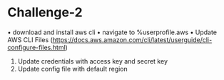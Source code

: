 # Challenge-2

•  download and install aws cli 
•  navigate to %userprofile\.aws 
•  Update AWS CLI Files (https://docs.aws.amazon.com/cli/latest/userguide/cli-configure-files.html) 
  1.	Update credentials with access key and secret key
  2.	Update config file with default region
